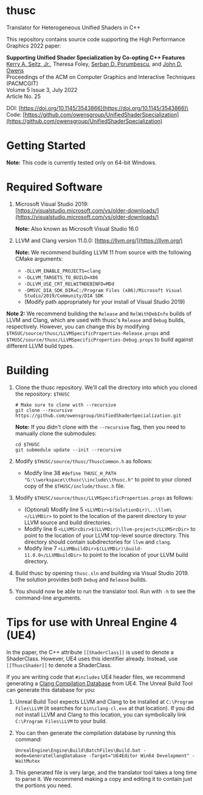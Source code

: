 # thusc
Translator for Heterogeneous Unified Shaders in C++

This repository contains source code supporting the High Performance Graphics 2022 paper:

**Supporting Unified Shader Specialization by Co-opting C++ Features**\
[Kerry A. Seitz, Jr.](https://seitz.tech/), Theresa Foley, [Serban D. Porumbescu](http://graphics.cs.ucdavis.edu/~porumbes), and [John D. Owens](https://www.ece.ucdavis.edu/~jowens/)\
Proceedings of the ACM on Computer Graphics and Interactive Techniques (PACMCGIT)\
Volume 5 Issue 3, July 2022\
Article No. 25

DOI: [https://doi.org/10.1145/3543866](https://doi.org/10.1145/3543866)\
Code: [https://github.com/owensgroup/UnifiedShaderSpecialization](https://github.com/owensgroup/UnifiedShaderSpecialization)


Getting Started
===============

**Note:** This code is currently tested only on 64-bit Windows.

Required Software
=================

1) Microsoft Visual Studio 2019: [https://visualstudio.microsoft.com/vs/older-downloads/](https://visualstudio.microsoft.com/vs/older-downloads/)

   **Note:** Also known as Microsoft Visual Studio 16.0

2) LLVM and Clang version 11.0.0: [https://llvm.org/](https://llvm.org/)

   **Note:** We recommend building LLVM 11 from source with the following CMake arguments:

   * `-DLLVM_ENABLE_PROJECTS=clang`
   * `-DLLVM_TARGETS_TO_BUILD=X86`
   * `-DLLVM_USE_CRT_RELWITHDEBINFO=MDd`
   * `-DMSVC_DIA_SDK_DIR=C:/Program Files (x86)/Microsoft Visual Studio/2019/Community/DIA SDK`
    * (Modify path appropriately for your install of Visual Studio 2019)

  **Note 2:** We recommend building the `Release` and `RelWithDebInfo` builds of LLVM and Clang, which are used with thusc's `Release` and `Debug` builds, respectively.  However, you can change this by modifying `$THSUC/source/thusc/LLVMSpecificProperties-Release.props` and `$THUSC/source/thusc/LLVMSpecificProperties-Debug.props` to build against different LLVM build types.


Building
========

1) Clone the thusc repository. We'll call the directory into which you cloned the repository: `$THUSC`

   ```Shell
   # Make sure to clone with --recursive
   git clone --recursive https://github.com/owensgroup/UnifiedShaderSpecialization.git
   ```

   **Note:** If you didn't clone with the `--recursive` flag, then you need to manually clone the submodules:

   ```Shell
   cd $THUSC
   git submodule update --init --recursive
   ```

2) Modify `$THUSC/source/thusc/ThuscCommon.h` as follows:

   * Modify line 38 `#define THUSC_H_PATH "G:\\workspace\\thusc\\include\\thusc.h"` to point to your cloned copy of the `$THUSC/include/thusc.h` file.

3) Modify `$THUSC/source/thusc/LLVMSpecificProperties.props` as follows:

   * (Optional) Modify line 5 `<LLVMDir>$(SolutionDir)\..\llvm\</LLVMDir>` to point to the location of the parent directory to your LLVM source and build directories.
   * Modify line 6 `<LLVMSrcDir>$(LLVMDir)\llvm-project</LLVMSrcDir>` to point to the location of your LLVM top-level source directory. This directory should contain subdirectories for `llvm` and `clang`.
   * Modify line 7 `<LLVMBuildDir>$(LLVMDir)\build-11.0.0</LLVMBuildDir>` to point to the location of your LLVM build directory.

4) Build thusc by opening `thusc.sln` and building via Visual Studio 2019.  The solution provides both `Debug` and `Release` builds.

5) You should now be able to run the translator tool.  Run with `-h` to see the command-line arguments.


Tips for use with Unreal Engine 4 (UE4)
=======================================

In the paper, the C++ attribute `[[ShaderClass]]` is used to denote a ShaderClass. However, UE4 uses this identifier already.  Instead, use `[[ThuscShader]]` to denote a ShaderClass.


If you are writing code that `#includes` UE4 header files, we recommend generating a [Clang Compilation Database](https://clang.llvm.org/docs/HowToSetupToolingForLLVM.html) from UE4.  The Unreal Build Tool can generate this database for you:

1) Unreal Build Tool expects LLVM and Clang to be installed at `C:\Program Files\LLVM` (it searches for `bin\clang-cl.exe` at that location).  If you did not install LLVM and Clang to this location, you can symbolically link `C:\Program Files\LLVM` to your build.

2) You can then generate the compilation database by running this command:

   ```Shell
   UnrealEngine\Engine\Build\BatchFiles\Build.bat -mode=GenerateClangDatabase -Target="UE4Editor Win64 Development" -WaitMutex
   ```

3) This generated file is very large, and the translator tool takes a long time to parse it.  We recommend making a copy and editing it to contain just the portions you need.
